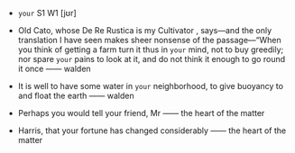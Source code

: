 - `your` S1 W1 [jʊr]



- Old Cato, whose De Re Rustica is my Cultivator , says﻿—and the only translation I have seen makes sheer nonsense of the passage﻿—“When you think of getting a farm turn it thus in `your` mind, not to buy greedily; nor spare `your` pains to look at it, and do not think it enough to go round it once —— walden

-  It is well to have some water in `your` neighborhood, to give buoyancy to and float the earth —— walden

-  Perhaps you would tell your friend, Mr —— the heart of the matter

-  Harris, that your fortune has changed considerably —— the heart of the matter